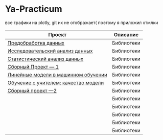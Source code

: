# Ya-Practicum
все графики на plotly, git их не отображает( 
поэтому я приложил хтмлки

| Проект         | Описание   |
|----------------|------------|
| [Предобработка данных](https://html-preview.github.io/?url=https://github.com/GrishaTS/Ya-Practicum-DS/blob/main/1.%20%D0%9F%D1%80%D0%B5%D0%B4%D0%BE%D0%B1%D1%80%D0%B0%D0%B1%D0%BE%D1%82%D0%BA%D0%B0%20%D0%B4%D0%B0%D0%BD%D0%BD%D1%8B%D1%85/data_preprocessing.html) | Библиотеки |
| [Исследовательский анализ данных](https://html-preview.github.io/?url=https://github.com/GrishaTS/Ya-Practicum-DS/blob/main/2.%20%D0%98%D1%81%D1%81%D0%BB%D0%B5%D0%B4%D0%BE%D0%B2%D0%B0%D1%82%D0%B5%D0%BB%D1%8C%D1%81%D0%BA%D0%B8%D0%B9%20%D0%B0%D0%BD%D0%B0%D0%BB%D0%B8%D0%B7%20%D0%B4%D0%B0%D0%BD%D0%BD%D1%8B%D1%85/research_data_analysis.html) | Библиотеки|
| [Статистический анализ данных](https://html-preview.github.io/?url=https://github.com/GrishaTS/Ya-Practicum-DS/blob/main/3.%20%D0%A1%D1%82%D0%B0%D1%82%D0%B8%D1%81%D1%82%D0%B8%D1%87%D0%B5%D1%81%D0%BA%D0%B8%D0%B9%20%D0%B0%D0%BD%D0%B0%D0%BB%D0%B8%D0%B7%20%D0%B4%D0%B0%D0%BD%D0%BD%D1%8B%D1%85/statistical_data_analysis.html) | Библиотеки |
| [Сборный Проект — 1](https://html-preview.github.io/?url=https://github.com/GrishaTS/Ya-Practicum-DS/blob/main/4.%20%D0%A1%D0%B1%D0%BE%D1%80%D0%BD%D1%8B%D0%B9%20%D0%9F%D1%80%D0%BE%D0%B5%D0%BA%D1%82%20%E2%80%94%201/combined_project_1.html) | Библиотеки |
| [Линейные модели в машинном обучении](https://html-preview.github.io/?url=https://github.com/GrishaTS/Ya-Practicum-DS/blob/main/5.%20%D0%9B%D0%B8%D0%BD%D0%B5%D0%B9%D0%BD%D1%8B%D0%B5%20%D0%BC%D0%BE%D0%B4%D0%B5%D0%BB%D0%B8%20%D0%B2%20%D0%BC%D0%B0%D1%88%D0%B8%D0%BD%D0%BD%D0%BE%D0%BC%20%D0%BE%D0%B1%D1%83%D1%87%D0%B5%D0%BD%D0%B8%D0%B8/linear_models.html) | Библиотеки |
| [Обучение с учителем: качество модели](https://html-preview.github.io/?url=https://github.com/GrishaTS/Ya-Practicum-DS/blob/main/6.%20%D0%9E%D0%B1%D1%83%D1%87%D0%B5%D0%BD%D0%B8%D0%B5%20%D1%81%20%D1%83%D1%87%D0%B8%D1%82%D0%B5%D0%BB%D0%B5%D0%BC%20%D0%BA%D0%B0%D1%87%D0%B5%D1%81%D1%82%D0%B2%D0%BE%20%D0%BC%D0%BE%D0%B4%D0%B5%D0%BB%D0%B8/supervised_learning.html) | Библиотеки |
| [Сборный проект —2](https://html-preview.github.io/?url=https://github.com/GrishaTS/Ya-Practicum-DS/blob/main/7.%20%D0%A1%D0%B1%D0%BE%D1%80%D0%BD%D1%8B%D0%B9%20%D0%BF%D1%80%D0%BE%D0%B5%D0%BA%D1%82%20%E2%80%942/combined_project_2.html) | Библиотеки |
| []() | Библиотеки |
| []() | Библиотеки |
| []() | Библиотеки |
| []() | Библиотеки |
| []() | Библиотеки |
